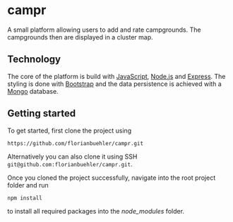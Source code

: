 # campr

A small platform allowing users to add and rate campgrounds. The campgrounds then are displayed in a cluster map.


## Technology

The core of the platform is build with [JavaScript](https://www.javascript.com/), [Node.js](https://nodejs.org/en/) and [Express](https://expressjs.com/). The styling is done with [Bootstrap](https://getbootstrap.com/) and the data persistence is achieved with a [Mongo](https://www.mongodb.com/) database.


## Getting started

To get started, first clone the project using
```shell script
https://github.com/florianbuehler/campr.git
```
Alternatively you can also clone it using SSH `git@github.com:florianbuehler/campr.git`.

Once you cloned the project successfully, navigate into the root project folder and run
```shell script
npm install
```
to install all required packages into the *node_modules* folder.
